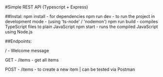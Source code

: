 #Simple REST API (Typescript + Express)

##Instal: 
npm install - for dependencies
npm run dev - to run the project in development mode - (using 'ts-node' / 'nodemon')
npm run build - compiles TypeScript files to plain JavaScript
npm start - runs the compiled JavaScript using Node.js


##Endpoints: 

/  - Welcome message 

GET - /items - get all items

POST - /items - to create a new item  | can be tested via Postman


